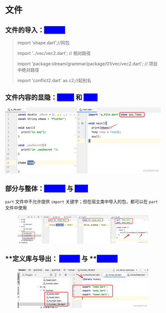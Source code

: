 # 文件

## 文件的导入：<mark style="color:blue;background-color:blue;">import</mark>&#x20;

> import 'shape.dart';//同包&#x20;
>
> import '../vec/vec2.dart'; // 相对路径&#x20;
>
> import 'package:idream/grammar/package/01/vec/vec2.dart'; // 项目中绝对路径
>
> import 'conflict2.dart' as c2;//起别名

## 文件内容的显隐：<mark style="color:blue;background-color:blue;">show</mark> 和 <mark style="color:blue;background-color:blue;">hide</mark>

![](<../.gitbook/assets/image (8).png>)

## 部分与整体：<mark style="color:blue;background-color:blue;">part of</mark> 与 <mark style="color:blue;background-color:blue;">part</mark>

&#x20;`part` 文件中不允许提供 `import` 关键字；但在宿主类中导入的包，都可以在 `part` 文件中使用

<figure><img src="../.gitbook/assets/image (1) (1) (1).png" alt=""><figcaption></figcaption></figure>

## &#x20;**定义库与导出： **<mark style="color:blue;background-color:blue;">**library**</mark>** 与 **<mark style="color:blue;background-color:blue;">**export**</mark>

<figure><img src="../.gitbook/assets/a94b0f2b6d704f0884f6824cad0bb38a~tplv-k3u1fbpfcp-zoom-in-crop-mark_3024_0_0_0.webp" alt=""><figcaption></figcaption></figure>
